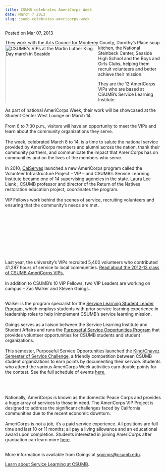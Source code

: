```yaml
---
title: CSUMB celebrates AmeriCorps Week
date: March 7 2013
slug: csumb-celebrates-americorps-week
---
```





<span class="date">Posted on Mar 07, 2013    </span>
<p>They work with the Arts Council for Monterey County, Dorothy&#x2019;s
Place soup kitchen, the National&#xA0;<img alt="CSUMB&apos;s VIPs at the Martin Luther King Day march in Seaside" src="http://news.csumb.edu/sites/default/files/65/attachments/news/images/vips_for_the_web.jpg" style="float:left; width:300px; height:187px">Steinbeck Center,
Seaside High School and the Boys and Girls Clubs, helping them
recruit volunteers and better achieve their mission.</img></p>
<p>They are the 12 AmeriCorps VIPs who are based at CSUMB&#x2019;s Service
Learning Institute.<br>
<br>
As part of national AmeriCorps Week, their work will be showcased
at the Student Center West Lounge on March 14.<br>
<br>
From 6 to 7:30 p.m., visitors will have an opportunity to meet the
VIPs and learn about the community organizations they serve.<br>
<br>
The week, celebrated March 8 to 14, is a time to salute the
national service provided by AmeriCorps members and alumni across
the nation, thank their community partners, and communicate the
impact that AmeriCorps has on communities and on the lives of the
members who serve.<br>
<br>
In 2010, <a href="http://www.calserves.org/index.php/programs/vip" rel="nofollow">CalServes</a> launched a new AmeriCorps program
called the Volunteer Infrastructure Project &#x2013; VIP &#x2013; and CSUMB&#x2019;s
Service Learning Institute became one of 14 supervising agencies in
the state. Laura Lee Lienk , CSUMB professor and director of the
Return of the Natives restoration education project, coordinates
the program.<br>
<br>
VIP Fellows work behind the scenes of service, recruiting
volunteers and ensuring that the community&#x2019;s needs are met.</br></br></br></br></br></br></br></br></br></br></p>
<p>Last year, the university&#x2019;s VIPs recruited 5,400 volunteers who
contributed 41,287 hours of service to local communities. <a href="http://service.csumb.edu/americorps-vip-members" rel="nofollow">Read about the 2012-13 class of CSUMB AmeriCorps
VIPs.</a><br>
<br>
In addition to CSUMB&#x2019;s 10 VIP Fellows, two VIP Leaders are working
on campus &#x2013; Zac Walker and Steven Goings.</br></br></p>
<p>Walker is the program specialist for the <a href="http://service.csumb.edu/about" rel="nofollow">Service Learning
Student Leader Program,</a> which employs students with prior
service learning experience in leadership roles to help inimplement
CSUMB&#x2019;s service learning mission.<br>
<br>
Goings serves as a liaison between the Service Learning Institute
and Student Affairs and runs the <a href="http://service.csumb.edu/purposeful-service-opportunities" rel="nofollow">Purposeful Service Opportunities Program</a> that
provides volunteer opportunities for CSUMB students and student
organizations.<br>
<br>
This semester, Purposeful Service Opportunities launched the
<a href="http://service.csumb.edu/king-chavez-semester-service-challenge" rel="nofollow">King/Chavez Semester of Service Challenge,</a> a
friendly competition between CSUMB student organizations to earn
points by documenting their service. Students who attend the
various AmeriCorps Week activities earn double points for the
contest. See the full schedule of events <a href="http://service.csumb.edu/americorps-week" rel="nofollow">here.</a></br></br></br></br></p>
<p>Nationally, AmeriCorps is known as the domestic Peace Corps and
provides a huge array of services to those in need. The AmeriCorps
VIP Project is designed to address the significant challenges faced
by California communities due to the recent economic
downturn.<br>
<br>
AmeriCorps is not a job, it&#x2019;s a paid service experience. All
positions are full time and last 10 or 11 months; all pay&#xA0;a
living allowance and an educational award upon completion. Students
interested in joining AmeriCorps after graduation can learn more
<a href="http://www.americorps.gov" rel="nofollow">here</a>.</br></br></p>
<p>More information is available from Goings at <a href="mailto:sgoings@csumb.edu">sgoings@csumb.edu</a>.</p>
<p><a href="http://service.csumb.edu" rel="nofollow">Learn about
Service Learning at CSUMB</a>.</p>





